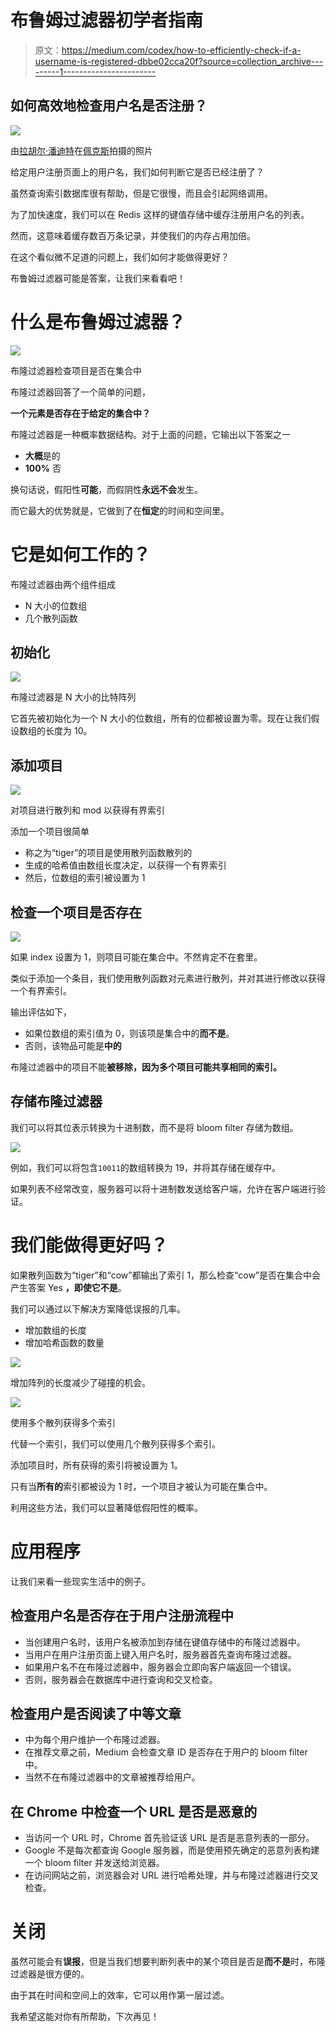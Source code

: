 # 布鲁姆过滤器初学者指南

> 原文：<https://medium.com/codex/how-to-efficiently-check-if-a-username-is-registered-dbbe02cca20f?source=collection_archive---------1----------------------->

## 如何高效地检查用户名是否注册？

![](img/d13b24636d313de82ce1ece5d48a93a0.png)

由[拉胡尔·潘迪特](https://www.pexels.com/@rahulp9800/)在[佩克斯](https://www.pexels.com/photo/yellow-cosmos-flower-close-up-photography-1212487/)拍摄的照片

给定用户注册页面上的用户名，我们如何判断它是否已经注册了？

虽然查询索引数据库很有帮助，但是它很慢，而且会引起网络调用。

为了加快速度，我们可以在 Redis 这样的键值存储中缓存注册用户名的列表。

然而，这意味着缓存数百万条记录，并使我们的内存占用加倍。

在这个看似微不足道的问题上，我们如何才能做得更好？

布鲁姆过滤器可能是答案，让我们来看看吧！

# 什么是布鲁姆过滤器？

![](img/2f84318bc5600d2731a218e12a355b06.png)

布隆过滤器检查项目是否在集合中

布隆过滤器回答了一个简单的问题，

**一个元素是否存在于给定的集合中？**

布隆过滤器是一种概率数据结构。对于上面的问题，它输出以下答案之一

*   **大概**是的
*   **100%** 否

换句话说，假阳性**可能**，而假阴性**永远不会**发生。

而它最大的优势就是，它做到了在**恒定**的时间和空间里。

# 它是如何工作的？

布隆过滤器由两个组件组成

*   N 大小的位数组
*   几个散列函数

## **初始化**

![](img/6306d0fb3db32e2426f0c33e81aff2a8.png)

布隆过滤器是 N 大小的比特阵列

它首先被初始化为一个 N 大小的位数组，所有的位都被设置为零。现在让我们假设数组的长度为 10。

## **添加项目**

![](img/33755b4921f5d058ca591e6f1729a5d4.png)

对项目进行散列和 mod 以获得有界索引

添加一个项目很简单

*   称之为“tiger”的项目是使用散列函数散列的
*   生成的哈希值由数组长度决定，以获得一个有界索引
*   然后，位数组的索引被设置为 1

## **检查一个项目是否存在**

![](img/d34a7bd3737552d452818b527dedddda.png)

如果 index 设置为 1，则项目可能在集合中。不然肯定不在套里。

类似于添加一个条目，我们使用散列函数对元素进行散列，并对其进行修改以获得一个有界索引。

输出评估如下，

*   如果位数组的索引值为 0，则该项是集合中的**而不是**。
*   否则，该物品可能是**中的**

布隆过滤器中的项目不能**被移除，因为多个项目可能共享相同的索引。**

## 存储布隆过滤器

我们可以将其位表示转换为十进制数，而不是将 bloom filter 存储为数组。

![](img/3dcbbb54b7527b34cc45c367d359e09c.png)

例如，我们可以将包含`10011`的数组转换为 19，并将其存储在缓存中。

如果列表不经常改变，服务器可以将十进制数发送给客户端，允许在客户端进行验证。

# 我们能做得更好吗？

如果散列函数为“tiger”和“cow”都输出了索引 1，那么检查“cow”是否在集合中会产生答案 Yes **，即使它不是**。

我们可以通过以下解决方案降低误报的几率。

*   增加数组的长度
*   增加哈希函数的数量

![](img/fc9e4be4106692bc7775df349092384b.png)

增加阵列的长度减少了碰撞的机会。

![](img/9b7719bdb58dcbe22f5503a0959cf0d9.png)

使用多个散列获得多个索引

代替一个索引，我们可以使用几个散列获得多个索引。

添加项目时，所有获得的索引将被设置为 1。

只有当**所有的**索引都被设为 1 时，一个项目才被认为可能在集合中。

利用这些方法，我们可以显著降低假阳性的概率。

# 应用程序

让我们来看一些现实生活中的例子。

## 检查用户名是否存在于用户注册流程中

*   当创建用户名时，该用户名被添加到存储在键值存储中的布隆过滤器中。
*   当用户在用户注册页面上键入用户名时，服务器首先查询布隆过滤器。
*   如果用户名不在布隆过滤器中，服务器会立即向客户端返回一个错误。
*   否则，服务器会在数据库中进行查询和交叉检查。

## 检查用户是否阅读了中等文章

*   中为每个用户维护一个布隆过滤器。
*   在推荐文章之前，Medium 会检查文章 ID 是否存在于用户的 bloom filter 中。
*   当然不在布隆过滤器中的文章被推荐给用户。

## 在 Chrome 中检查一个 URL 是否是恶意的

*   当访问一个 URL 时，Chrome 首先验证该 URL 是否是恶意列表的一部分。
*   Google 不是每次都查询 Google 服务器，而是使用预先确定的恶意列表构建一个 bloom filter 并发送给浏览器。
*   在访问网站之前，浏览器会对 URL 进行哈希处理，并与布隆过滤器进行交叉检查。

# 关闭

虽然可能会有**误报**，但是当我们想要判断列表中的某个项目是否是**而不是**时，布隆过滤器是很方便的。

由于其在时间和空间上的效率，它可以用作第一层过滤。

我希望这能对你有所帮助，下次再见！